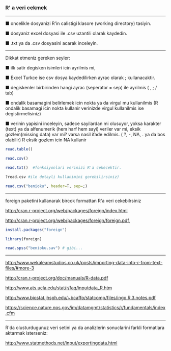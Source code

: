 ### R' a veri cekmek

---

■	oncelikle dosyanizi R'in calistigi klasore (working directory) tasiyin.

■	dosyaniz excel dosyasi ile .csv uzantili olarak kaydedin.

■	.txt ya da .csv dosyasini acarak inceleyin. 

---

Dikkat etmeniz gereken seyler: 


■	ilk satir degisken isimleri icin ayrilmis mi,

■	Excel Turkce ise csv dosya kaydedilirken ayrac olarak ; kullanacaktir.

■	degiskenler birbirinden hangi ayrac (seperator = sep) ile ayrilmis ( , ; / tab)

■	ondalik basamagini belirlemek icin nokta ya da virgul mu kullanilmis (R ondalik basamagi icin nokta kullanir verinizde virgul kullanilmis ise degistirmelisiniz) 

■	verinin yapisini inceleyin, sadece sayilardan mi olusuyor, yoksa karakter (text) ya da alfenumerik (hem harf hem sayi) veriler var mi, eksik gozlem(missing data) var mi? varsa nasil ifade edilmis. ( ?, -, NA, . ya da bos olabilir) R eksik gozlem icin NA kullanir


```r
read.table()
```

```r
read.csv()
```

```r
read.txt()  #fonksiyonlari verinizi R'a cekecektir. 
```

```r
?read.csv #ile detayli kullanimini gorebilirsiniz)
 ```

```r
read.csv("benioku", header=T, sep=;) 
```

---

foreign paketini kullanarak bircok formattan R'a veri cekebilrsiniz

http://cran.r-project.org/web/packages/foreign/index.html

http://cran.r-project.org/web/packages/foreign/foreign.pdf,

```r
install.packages("foreign")

library(foreign)

read.spss("benioku.sav") # gibi...
```





---

http://www.wekaleamstudios.co.uk/posts/importing-data-into-r-from-text-files/#more-3

http://cran.r-project.org/doc/manuals/R-data.pdf

http://www.ats.ucla.edu/stat/r/faq/inputdata_R.htm

http://www.biostat.jhsph.edu/~bcaffo/statcomp/files/ingo.R.3.notes.pdf

https://science.nature.nps.gov/im/datamgmt/statistics/r/fundamentals/index.cfm




---

R'da olusturdugunuz veri setini ya da analizlerin sonuclarini farkli formatlara aktarmak isterseniz:

http://www.statmethods.net/input/exportingdata.html
